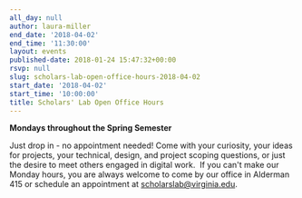 ```yaml
---
all_day: null
author: laura-miller
end_date: '2018-04-02'
end_time: '11:30:00'
layout: events
published-date: 2018-01-24 15:47:32+00:00
rsvp: null
slug: scholars-lab-open-office-hours-2018-04-02
start_date: '2018-04-02'
start_time: '10:00:00'
title: Scholars' Lab Open Office Hours
---
```


**Mondays throughout the Spring Semester**

Just drop in - no appointment needed! Come with your curiosity, your ideas for projects, your technical, design, and project scoping questions, or just the desire to meet others engaged in digital work.  If you can't make our Monday hours, you are always welcome to come by our office in Alderman 415 or schedule an appointment at [scholarslab@virginia.edu](mailto:scholarslab@virginia.edu).
